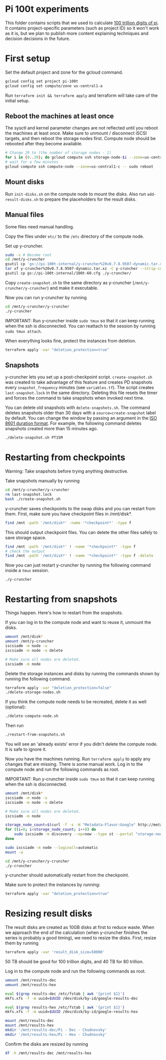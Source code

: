 # Pi 100t experiments

This folder contains scripts that we used to calculate [100 trillion digits of pi](https://cloud.google.com/blog/products/compute/calculating-100-trillion-digits-of-pi-on-google-cloud).
It contains project-specific parameters (such as project ID) so it won't work as it is, but we plan to publish more content explaining techniques and decision decisions in the future.

# First setup

Set the default project and zone for the gcloud command.

```bash
gcloud config set project pi-100t
gcloud config set compute/zone us-central1-a
```

Run `terraform init && terraform apply` and terraform will take care of the initial setup. 

## Reboot the machines at least once

The sysctl and kernel parameter changes are not reflected until you reboot the machines at least once. Make sure to unmount / disconnect iSCSI targets, and then reboot the storage nodes first. Compute node should be rebooted after they become available.

```bash
# Change 29 to (the number of storage nodes - 1)
for i in {0..29}; do gcloud compute ssh storage-node-$i --zone=us-central1-c  -- sudo reboot; done
# wait for a few minutes
gcloud compute ssh compute-node --zone=us-central1-c -- sudo reboot
```

## Mount disks

Run `init-disks.sh` on the compute node to mount the disks. Also run `add-result-disks.sh` to prepare the placeholders for the result disks.


## Manual files

Some files need manual handling.

Copy the files under `etc/` to the `/etc` directory of the compute node.

Set up y-cruncher.

```bash
sudo -s # Become root
cd /mnt/y-cruncher
gsutil cp 'gs://pi-100t-internal/y-cruncher%20v0.7.8.9507-dynamic.tar.xz' ./
tar xf y-cruncher%20v0.7.8.9507-dynamic.tar.xz -C y-cruncher --strip-components 1
gsutil cp gs://pi-100t-internal/100t-60.cfg ./y-cruncher/
```

Copy `create-snapshot.sh` to the same directory as y-cruncher (`/mnt/y-cruncher/y-cruncher`) and make it executable.

Now you can run y-cruncher by running

```bash
cd /mnt/y-cruncher/y-cruncher
./y-cruncher
```

IMPORTANT: Run y-cruncher inside `sudo tmux` so that it can keep running when the ssh is disconnected. You can reattach to the session by running `sudo tmux attach`.

When everything looks fine, protect the instances from deletion.

```bash
terraform apply -var "deletion_protection=true"
```

## Snapshots

y-cruncher lets you set up a post-checkpoint script. `create-snapshot.sh` was created to take advantage of this feature and creates PD snapshots
every `snapshot_frequency` minutes (see `variables.tf`). The script creates `last-snapshot.lock` in the same directory.
Deleting this file resets the timer and forces the command to take snapshots when invoked next time.

You can delete old snapshots with `delete-snapshots.sh`. The command deletes snapshots older than 30 days with a `source=create-snapshot` label by default. You can change the window by passing an argument in the [ISO 8601 duration format](https://en.wikipedia.org/wiki/ISO_8601#Durations). For example, the following command deletes snapshots created more than 15 minutes ago.

```bash
./delete-snapshot.sh PT15M
```

# Restarting from checkpoints

Warning: Take snapshots before trying anything destructive.

Take snapshots manually by running
```bash
cd /mnt/y-cruncher/y-cruncher
rm last-snapshot.lock
bash ./create-snapshot.sh
```

y-cruncher saves checkpoints to the swap disks and you can restart from them. First, make sure you have checkpoint files in /mnt/disk*.

```bash
find /mnt -path '/mnt/disk*' -name '*checkpoint*' -type f
```

This should output checkpoint files. You can delete the other files safely to save storage space.

```bash
find /mnt -path '/mnt/disk*' ! -name '*checkpoint*' -type f
# check the output
find /mnt -path '/mnt/disk*' ! -name '*checkpoint*' -type f -delete
```

Now you can just restart y-cruncher by running the following command inside a `tmux` session.
```
./y-cruncher
```

# Restarting from snapshots

Things happen. Here's how to restart from the snapshots.

If you can log in to the compute node and want to reuse it, unmount the disks.

```bash
umount /mnt/disk*
umount /mnt/y-cruncher
iscsiadm -m node -u
iscsiadm -m node -o delete

# Make sure all nodes are deleted.
iscsiadm -m node
```

Delete the storage instances and disks by running the commands shown by running the following command.

```bash
terraform apply -var "deletion_protection=false"
./delete-storage-nodes.sh
```

If you think the compute node needs to be recreated, delete it as well (optional):

```bash
./delete-compute-node.sh
```

Then run

```bash
./restart-from-snapshots.sh
```

You will see an 'already exists' error if you didn't delete the compute node. It is safe to ignore it.

Now you have the machines running. Run `terraform apply` to apply any changes that are missing. There is some manual work. Log in to the compute node and run the following commands as root.

IMPORTANT: Run y-cruncher inside `sudo tmux` so that it can keep running when the ssh is disconnected.

```bash
umount /mnt/disk*
iscsiadm -m node -u
iscsiadm -m node -o delete

# Make sure all nodes are deleted.
iscsiadm -m node

storage_node_count=$(curl -f -s -H "Metadata-Flavor:Google" http://metadata/computeMetadata/v1/project/attributes/storage-node-count)
for ((i=0; i<storage_node_count; i++)) do
    sudo iscsiadm -m discovery --op=new --type st --portal "storage-node-$i"
done

sudo iscsiadm -m node --loginall=automatic
mount -a

cd /mnt/y-cruncher/y-cruncher
./y-cruncher
```

y-cruncher should automatically restart from the checkpoint.

Make sure to protect the instances by running:
```bash
terraform apply -var "deletion_protection=true"
```

# Resizing result disks

The result disks are created as 10GB disks at first to reduce waste. When we approach the end of the calculation (when y-cruncher finishes the series is probably a good timing), we need to resize the disks. First, resize them by running

```bash
terraform apply -var 'result_disk_size=50000'
```

50 TB should be good for 100 trillion digits, and 40 TB for 80 trillion.

Log in to the compute node and run the following commands as root.

```bash
umount /mnt/results-dec
umount /mnt/results-hex

eval $(grep results-dec /etc/fstab | awk '{print $1}')
mkfs.xfs -f -m uuid=$UUID /dev/disk/by-id/google-results-dec

eval $(grep results-hex /etc/fstab | awk '{print $1}')
mkfs.xfs -f -m uuid=$UUID /dev/disk/by-id/google-results-hex

mount /mnt/results-dec
mount /mnt/results-hex
mkdir '/mnt/results-dec/Pi - Dec - Chudnovsky'
mkdir '/mnt/results-hex/Pi - Hex - Chudnovsky'
```

Confirm the disks are resized by running
```bash
df -h /mnt/results-dec /mnt/results-hex
```

